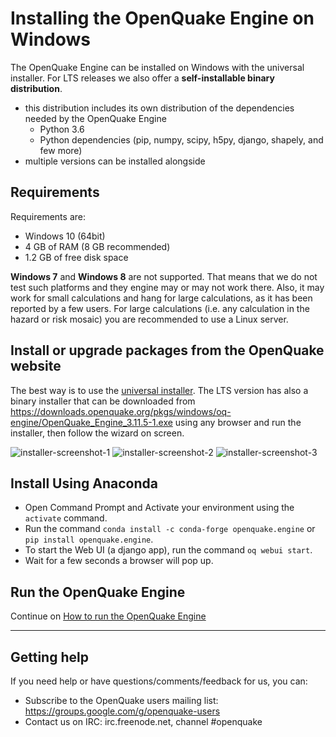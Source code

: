 # Installing the OpenQuake Engine on Windows

The OpenQuake Engine can be installed on Windows with the universal installer.
For LTS releases we also offer a **self-installable binary distribution**.

- this distribution includes its own distribution of the dependencies needed by the OpenQuake Engine
    - Python 3.6
    - Python dependencies (pip, numpy, scipy, h5py, django, shapely, and few more)
- multiple versions can be installed alongside

## Requirements

Requirements are:

- Windows 10 (64bit)
- 4 GB of RAM (8 GB recommended)
- 1.2 GB of free disk space

**Windows 7** and **Windows 8** are not supported. That means that we do
not test such platforms and they engine may or may not work there. Also, it
may work for small calculations and hang for large calculations, as it has
been reported by a few users. For large calculations (i.e. any calculation
in the hazard or risk mosaic) you are recommended to use a Linux server.

## Install or upgrade packages from the OpenQuake website

The best way is to use the [universal installer](universal.md). The LTS
version has also a binary installer that can be downloaded from https://downloads.openquake.org/pkgs/windows/oq-engine/OpenQuake_Engine_3.11.5-1.exe using any browser and run the installer, then follow the wizard on screen.

![installer-screenshot-1](../img/win-installer-1.png)
![installer-screenshot-2](../img/win-installer-2.png)
![installer-screenshot-3](../img/win-installer-3.png)

## Install Using Anaconda
- Open Command Prompt and Activate your environment using the `activate` command.
- Run the command `conda install -c conda-forge openquake.engine` or `pip install openquake.engine`.
- To start the Web UI (a django app), run the command `oq webui start`.
- Wait for a few seconds a browser will pop up.

## Run the OpenQuake Engine

Continue on [How to run the OpenQuake Engine](../running/windows.md)

***

## Getting help
If you need help or have questions/comments/feedback for us, you can:
  * Subscribe to the OpenQuake users mailing list: https://groups.google.com/g/openquake-users
  * Contact us on IRC: irc.freenode.net, channel #openquake
